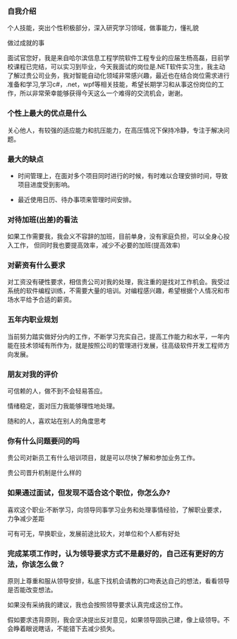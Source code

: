 ### 自我介绍

个人技能，突出个性积极部分，深入研究学习领域，做事能力，懂礼貌

做过成就的事



面试官您好，我是来自哈尔滨信息工程学院软件工程专业的应届生杨高磊，目前学校课程已完结，可以实习到毕业，今天我面试的岗位是.NET软件实习生，我主动了解过贵公司业务，我对智能自动化领域非常感兴趣，最近也在结合岗位需求进行准备和学习,学习c#，.net，wpf等相关技能，希望长期学习和从事这份岗位的工作，所以非常荣幸能够获得今天这么一个难得的交流机会，谢谢。

### 个性上最大的优点是什么

关心他人，有较强的适应能力和抗压能力，在高压情况下保持冷静，专注于解决问题。

### 最大的缺点

- 时间管理上，在面对多个项目同时进行的时候，有时难以合理安排时间，导致项目进度受到影响。

- 最近使用日历、待办事项来管理时间安排。

### 对待加班(出差)的看法

如果工作需要我，我会义不容辞的加班，目前单身，没有家庭负担，可以全身心投入工作， 但同时我也要提高效率，减少不必要的加班(提高效率)

### 对薪资有什么要求

对工资没有硬性要求，相信贵公司对我的处理，我注重的是找对工作机会。我受过系统的软件编程训练，不需要大量的培训。对编程感兴趣，希望根据个人情况和市场水平给予合适的薪资。

### 五年内职业规划

当前努力踏实做好分内的工作，不断学习充实自己，提高工作能力和水平，一年内能在技术领域有所作为，就是按照公司的管理进行发展，往高级软件开发工程师方向发展。

### 朋友对我的评价

可信赖的人，做不到不会轻易答应。

情绪稳定，面对压力我能够理性地处理。

随和的人，喜欢站在别人的角度思考

### 你有什么问题要问的吗

贵公司对新员工有什么培训项目，就是可以尽快了解和参加业务工作。

贵公司晋升机制是什么样的

### 如果通过面试，但发现不适合这个职位，你怎么办?

喜欢这个职业:不断学习，向领导同事学习业务和处理事情经验，了解职业要求，力争减少差距

可有可无，早换职业，发展前途比较大，对单位和个人都有好处

### 完成某项工作时，认为领导要求方式不是最好的，自己还有更好的方法，你该怎么做？

原则上尊重和服从领导安排，私底下找机会请教的口吻表达自己的想法，看看领导是否能改变想法。

如果没有采纳我的建议，我也会按照领导要求认真完成这份工作。

假如要求违背原则，我会坚决提出反对意见，如果领导固执己建，像上级领导。不会睁着眼说瞎话，不能错下去减少损失。













